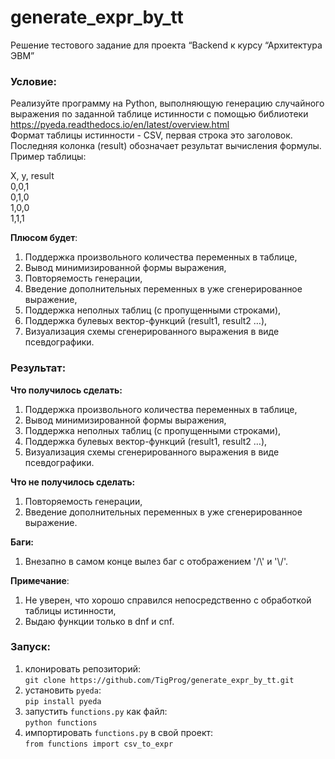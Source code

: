 # generate_expr_by_tt
Решение тестового задание для проекта “Backend к курсу “Архитектура ЭВМ”

### Условие:  
Реализуйте программу на Python, выполняющую генерацию случайного выражения по заданной таблице истинности с помощью библиотеки https://pyeda.readthedocs.io/en/latest/overview.html  
Формат таблицы истинности - CSV, первая строка это заголовок. Последняя колонка (result) обозначает результат вычисления формулы. Пример таблицы:

X, y, result  
0,0,1  
0,1,0  
1,0,0  
1,1,1

**Плюсом будет**:  
1. Поддержка произвольного количества переменных в таблице,
2. Вывод минимизированной формы выражения,
3. Повторяемость генерации, 
4. Введение дополнительных переменных в уже сгенерированное выражение,
5. Поддержка неполных таблиц (с пропущенными строками),
6. Поддержка булевых  вектор-функций (result1, result2 …), 
7. Визуализация схемы сгенерированного выражения в виде псевдографики.

### Результат:

**Что получилось сделать:**
1. Поддержка произвольного количества переменных в таблице,
2. Вывод минимизированной формы выражения,
3. Поддержка неполных таблиц (с пропущенными строками),
4. Поддержка булевых  вектор-функций (result1, result2 …),
5. Визуализация схемы сгенерированного выражения в виде псевдографики.

**Что не получилось сделать:**
1. Повторяемость генерации,
2. Введение дополнительных переменных в уже сгенерированное выражение.

**Баги:**
1. Внезапно в самом конце вылез баг с отображением '/\\' и '\\/'.

**Примечание**:
1. Не уверен, что хорошо справился непосредственно с обработкой таблицы истинности,
2. Выдаю функции только в dnf и cnf.

### Запуск:

1. клонировать репозиторий:  
`git clone https://github.com/TigProg/generate_expr_by_tt.git`
2. установить `pyeda`:  
`pip install pyeda`
3. запустить `functions.py` как файл:  
`python functions`
4. импортировать `functions.py` в свой проект:  
`from functions import csv_to_expr`